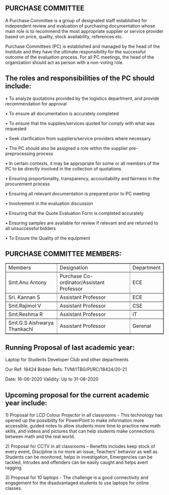 <div align="left" class="contentDiv">
<h2>PURCHASE COMMITTEE</h2>
<p>A Purchase Committee is a group of designated staff established for independent review and evaluation of purchasing documentation whose main role is to recommend the most appropriate supplier or service provider based on price, quality, stock availability, references etc.</p>
<p>Purchase Committees (PC) is established and managed by the head of the Institute and they have the ultimate responsibility for the successful outcome of the evaluation process. For all PC meetings, the head of the organization should act as person with a non-voting role.</p>
<p></p>
<h2>The roles and responsibilities of the PC should include:</h2>
<p>•	To analyze quotations provided by the logistics department, and provide recommendation for approval</p>
<p>•	To ensure all documentation is accurately completed</p>
<p>•	To ensure that the supplies/services quoted for comply with what was requested</p>
<p>•	Seek clarification from suppliers/service providers where necessary</p>
<p>•	The PC should also be assigned a role within the supplier pre-preprocessing process</p>
<p>•	In certain contexts, it may be appropriate for some or all members of the PC to be directly involved in the collection of quotations</p>
<p>•	Ensuring proportionality, transparency, accountability and fairness in the procurement process</p>
<p>•	Ensuring all relevant documentation is prepared prior to PC meeting</p>
<p>•	Involvement in the evaluation discussion</p>
<p>•	Ensuring that the Quote Evaluation Form is completed accurately</p>
<p>•	Ensuring samples are available for review if relevant and are returned to all unsuccessful bidders</p>
<p>•	To Ensure the Quality of the equipment</p>
<p></p>
<h2>PURCHASE COMMITTEE MEMBERS:</h2>
<table border="1">
<strong><tr><td>Members</td><td>Designation</td><td>Department</td></tr></strong>
<tr><td>Smt.Anu Antony </td><td>Purchase Co-ordinator/Assistant Professor</td><td> ECE</td></tr>
<tr><td>Sri. Kannan S </td><td>Assistant Professor</td><td>ECE</td></tr>
<tr><td>Smt.Rajimol V </td><td>Assistant Professor</td><td>CSE</td></tr>
<tr><td>Smt.Reshma R </td><td>Assistant Professor</td><td>IT</td></tr>
<tr><td>Smt.G.S Aishwarya Thankachi </td><td>Assistant Professor</td><td>Gerenal</td></tr>
</table>
<p></p>
<h2>Running Proposal of last academic year: </h2>
<p>Laptop for Students Developer Club and other departments</p>
<p>Our Ref: 18424						Bidder Refs: TVM/ITBG/PI/RC/18424/20-21</p>
<p>Date: 16-06-2020					Validity: Up to 31-08-2020</p>
<p></p>
<h2>Upcoming proposal for the current academic year include:</h2>
<p>1)	Proposal for LCD Colour Projector in all classrooms - This technology has opened up the possibility for PowerPoint to make information more accessible, guided notes to allow students more time to practice new math skills, and videos and pictures that can help students make connections between math and the real world.</p>
<p>2)	Proposal for CCTV in all classrooms – Benefits includes keep stock of every event, Discipline is no more an issue, Teachers’ behavior as well as Students can be monitored, helps in investigation, Emergencies can be tackled, Intrudes and offenders can be easily caught and helps avert ragging.</p>
<p>3)	Proposal for 10 laptops - The challenge is a good connectivity and engagement for the disadvantaged students to use laptops for online classes.</p>
<p></p>
</div>